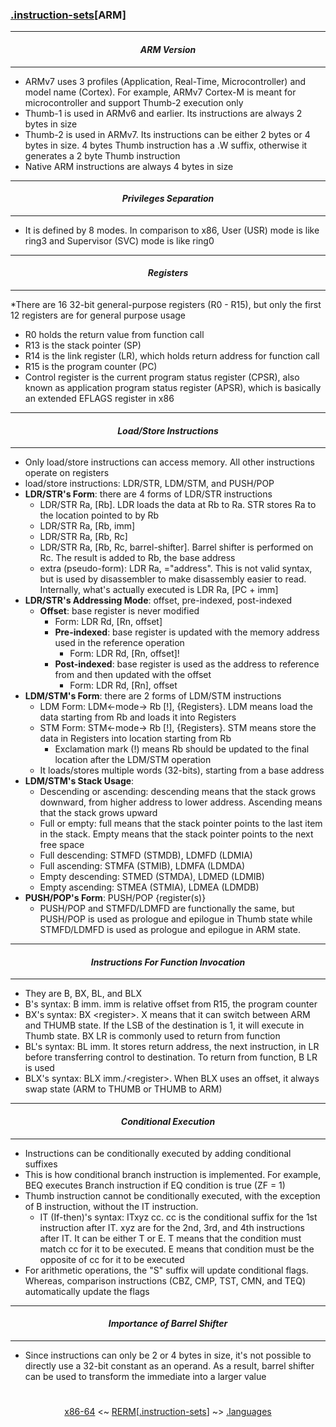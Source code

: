 ### [.instruction-sets](instruction-sets.md)[__ARM__]

---
#### *<p align='center'> ARM Version </p>*
---
* ARMv7 uses 3 profiles (Application, Real-Time, Microcontroller) and model name (Cortex). For example, ARMv7 Cortex-M is meant for microcontroller and support Thumb-2 execution only 
* Thumb-1 is used in ARMv6 and earlier. Its instructions are always 2 bytes in size
* Thumb-2 is used in ARMv7. Its instructions can be either 2 bytes or 4 bytes in size. 4 bytes Thumb instruction has a .W suffix, otherwise it generates a 2 byte Thumb instruction
* Native ARM instructions are always 4 bytes in size

---
#### *<p align='center'> Privileges Separation </p>*
---
* It is defined by 8 modes. In comparison to x86, User (USR) mode is like ring3 and Supervisor (SVC) mode is like ring0

---
#### *<p align='center'> Registers </p>*
---
*There are 16 32-bit general-purpose registers (R0 - R15), but only the first 12 registers are for general purpose usage
  * R0 holds the return value from function call
  * R13 is the stack pointer (SP)
  * R14 is the link register (LR), which holds return address for function call
  * R15 is the program counter (PC)
* Control register is the current program status register (CPSR), also known as application program status register (APSR), which is basically an extended EFLAGS register in x86

---
#### *<p align='center'> Load/Store Instructions </p>*
---
* Only load/store instructions can access memory. All other instructions operate on registers 
* load/store instructions: LDR/STR, LDM/STM, and PUSH/POP
* __LDR/STR's Form__: there are 4 forms of LDR/STR instructions
  * LDR/STR Ra, [Rb]. LDR loads the data at Rb to Ra. STR stores Ra to the location pointed to by Rb 
  * LDR/STR Ra, [Rb, imm]
  * LDR/STR Ra, [Rb, Rc]
  * LDR/STR Ra, [Rb, Rc, barrel-shifter]. Barrel shifter is performed on Rc. The result is added to Rb, the base address 
  * extra (pseudo-form): LDR Ra, ="address". This is not valid syntax, but is used by disassembler to make disassembly easier to read. Internally, what's actually executed is LDR Ra, [PC + imm]
* __LDR/STR's Addressing Mode__: offset, pre-indexed, post-indexed 
  * __Offset__: base register is never modified 
      * Form: LDR Rd, [Rn, offset]
    * __Pre-indexed__: base register is updated with the memory address used in the reference operation 
      * Form: LDR Rd, [Rn, offset]!
    * __Post-indexed__: base register is used as the address to reference from and then updated with the offset 
      * Form: LDR Rd, [Rn], offset
* __LDM/STM's Form__: there are 2 forms of LDM/STM instructions 
  * LDM Form: LDM<-mode-> Rb [!], {Registers}. LDM means load the data starting from Rb and loads it into Registers
  * STM Form: STM<-mode-> Rb [!], {Registers}. STM means store the data in Registers into location starting from Rb
    * Exclamation mark (!) means Rb should be updated to the final location after the LDM/STM operation
  * It loads/stores multiple words (32-bits), starting from a base address
* __LDM/STM's Stack Usage__: 
  * Descending or ascending: descending means that the stack grows downward, from higher address to lower address. Ascending means that the stack grows upward 
  * Full or empty: full means that the stack pointer points to the last item in the stack. Empty means that the stack pointer points to the next free space
  * Full descending: STMFD (STMDB), LDMFD (LDMIA)
  * Full ascending: STMFA (STMIB), LDMFA (LDMDA)
  * Empty descending: STMED (STMDA), LDMED (LDMIB)
  * Empty ascending: STMEA (STMIA), LDMEA (LDMDB)
* __PUSH/POP's Form__: PUSH/POP {register(s)}
  * PUSH/POP and STMFD/LDMFD are functionally the same, but PUSH/POP is used as prologue and epilogue in Thumb state while STMFD/LDMFD is used as prologue and epilogue in ARM state. 

---
#### *<p align='center'> Instructions For Function Invocation </p>*
---
* They are B, BX, BL, and BLX
* B's syntax: B imm. imm is relative offset from R15, the program counter
* BX's syntax: BX &lt;register&gt;. X means that it can switch between ARM and THUMB state. If the LSB of the destination is 1, it will execute in Thumb state. BX LR is commonly used to return from function 
* BL's syntax: BL imm. It stores return address, the next instruction, in LR before transferring control to destination. To return from function, B LR is used
* BLX's syntax: BLX imm./&lt;register&gt;. When BLX uses an offset, it always swap state (ARM to THUMB or THUMB to ARM)

---
#### *<p align='center'> Conditional Execution </p>*
---
* Instructions can be conditionally executed by adding conditional suffixes
* This is how conditional branch instruction is implemented. For example, BEQ executes Branch instruction if EQ condition is true (ZF = 1)
* Thumb instruction cannot be conditionally executed, with the exception of B instruction, without the IT instruction. 
  * IT (If-then)'s syntax: ITxyz cc. cc is the conditional suffix for the 1st instruction after IT. xyz are for the 2nd, 3rd, and 4th instructions after IT. It can be either T or E. T means that the condition must match cc for it to be executed. E means that condition must be the opposite of cc for it to be executed
* For arithmetic operations, the "S" suffix will update conditional flags. Whereas, comparison instructions (CBZ, CMP, TST, CMN, and TEQ) automatically update the flags

---
#### *<p align='center'> Importance of Barrel Shifter </p>*
---
* Since instructions can only be 2 or 4 bytes in size, it's not possible to directly use a 32-bit constant as an operand. As a result, barrel shifter can be used to transform the immediate into a larger value 

#
<p align='center'><a href="x86-64.md">x86-64</a> <~ <a href="/README.md#table-of-contents">RERM</a>[<a href="instruction-sets.md">.instruction-sets</a>] ~> <a href="/contents/languages/languages.md">.languages</a></p>
